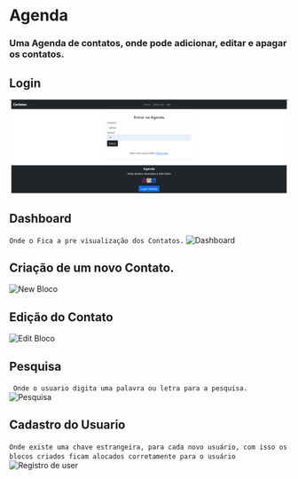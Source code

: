 # Agenda
### Uma Agenda de contatos, onde pode adicionar, editar e apagar os contatos.
## Login
![Login](./contacts/static/img/Capture1.PNG)
## Dashboard
``` Onde o Fica a pre visualização dos Contatos. ```
![Dashboard](./conteudo/static/img/Capture2.PNG)
## Criação de um novo Contato.
![New Bloco](./contacts/static/img/Capture3.PNG)
## Edição do Contato
![Edit Bloco](./contacts/static/img/Capture4.PNG)
## Pesquisa
```  Onde o usuario digita uma palavra ou letra para a pesquisa. ```
![Pesquisa](./contacts/static/img/Capture5.PNG)
## Cadastro do Usuario
``` Onde existe uma chave estrangeira, para cada novo usuário, com isso os blocos criados ficam alocados corretamente para o usuário ```
![Registro de user](./contacts/static/img/Capture6.PNG)